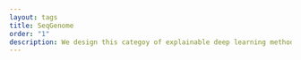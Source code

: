```yaml
---
layout: tags
title: SeqGenome
order: "1"
description: We design this categoy of explainable deep learning methods working on genomics.   
---
```

